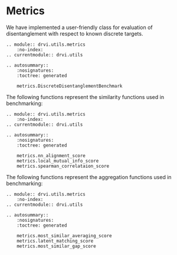 # Metrics

We have implemented a user-friendly class for evaluation of disentanglement with respect to known discrete targets.

```{eval-rst}
.. module:: drvi.utils.metrics
    :no-index:
.. currentmodule:: drvi.utils

.. autosummary::
    :nosignatures:
    :toctree: generated

    metrics.DiscreteDisentanglementBenchmark
```

The following functions represent the similarity functions used in benchmarking:

```{eval-rst}
.. module:: drvi.utils.metrics
    :no-index:
.. currentmodule:: drvi.utils

.. autosummary::
    :nosignatures:
    :toctree: generated

    metrics.nn_alignment_score
    metrics.local_mutual_info_score
    metrics.spearman_correlataion_score
```

The following functions represent the aggregation functions used in benchmarking:

```{eval-rst}
.. module:: drvi.utils.metrics
    :no-index:
.. currentmodule:: drvi.utils

.. autosummary::
    :nosignatures:
    :toctree: generated

    metrics.most_similar_averaging_score
    metrics.latent_matching_score
    metrics.most_similar_gap_score
```
